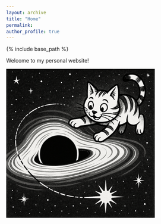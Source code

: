 ```yaml
---
layout: archive
title: "Home"
permalink: 
author_profile: true
---
```


{% include base_path %}


Welcome to my personal website!


<img src="./../images/SMBHkotek.png" width="400"/>
